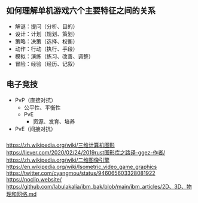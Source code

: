 ## 如何理解单机游戏六个主要特征之间的关系
- 解谜：提问（分析、目的）
- 设计：计划（规划、策划）
- 策略：决策（选择、权衡）
- 动作：行动（执行、手段）
- 模拟：演练（练习、改善、调整）
- 冒险：经验（经历、记叙）


## 电子竞技
- PvP（直接对抗）
  - 公平性、平衡性
  - PvE
    - 资源、发育、培养
- PvE（间接对抗）



###
https://zh.wikipedia.org/wiki/三维计算机图形
https://llever.com/2020/02/24/2019rust图形库之路译-ggez-作者/
https://zh.wikipedia.org/wiki/二维图像引擎
https://en.wikipedia.org/wiki/Isometric_video_game_graphics
https://twitter.com/cyangmou/status/946065603328081922
https://noclip.website/
https://github.com/labulakalia/ibm_bak/blob/main/ibm_articles/2D、3D、物理和网络.md

